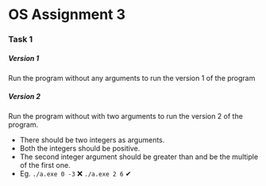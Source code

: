 # OS Assignment 3

### Task 1

##### Version 1
Run the program without any arguments to run the version 1 of the program

##### Version 2
Run the program without with two arguments to run the version 2 of the program.
- There should be two integers as arguments.
- Both the integers should be positive.
- The second integer argument should be greater than and be the multiple of the first one.
- Eg. ```./a.exe 0 -3``` ❌         ```./a.exe 2 6``` ✔